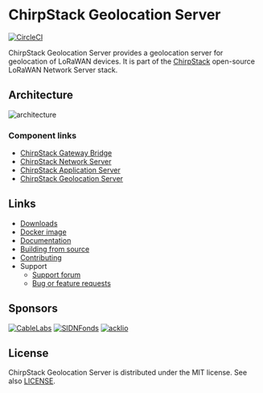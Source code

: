 # ChirpStack Geolocation Server

[![CircleCI](https://circleci.com/gh/brocaar/chirpstack-geolocation-server.svg?style=svg)](https://circleci.com/gh/brocaar/chirpstack-geolocation-server)

ChirpStack Geolocation Server provides a geolocation server for geolocation of LoRaWAN
devices. It is part of the [ChirpStack](https://www.chirpstack.io/) open-source LoRaWAN Network Server stack.

## Architecture

![architecture](https://www.chirpstack.io/img/graphs/architecture.png)

### Component links

* [ChirpStack Gateway Bridge](https://www.chirpstack.io/gateway-bridge/)
* [ChirpStack Network Server](https://www.chirpstack.io/network-server/)
* [ChirpStack Application Server](https://www.chirpstack.io/application-server/)
* [ChirpStack Geolocation Server](https://www.chirpstack.io/geolocation-server/)

## Links

* [Downloads](https://www.chirpstack.io/geolocation-server/overview/downloads/)
* [Docker image](https://hub.docker.com/r/chirpstack/chirpstack-geolocation-server/)
* [Documentation](https://www.chirpstack.io/geolocation-server/)
* [Building from source](https://www.chirpstack.io/geolocation-server/community/source/)
* [Contributing](https://www.chirpstack.io/geolocation-server/community/contribute/)
* Support
  * [Support forum](https://forum.chirpstack.io)
  * [Bug or feature requests](https://github.com/brocaar/chirpstack-geolocation-server/issues)

## Sponsors

[![CableLabs](https://www.chirpstack.io/img/sponsors/cablelabs.png)](https://www.cablelabs.com/)
[![SIDNFonds](https://www.chirpstack.io/img/sponsors/sidn_fonds.png)](https://www.sidnfonds.nl/)
[![acklio](https://www.chirpstack.io/img/sponsors/acklio.png)](http://www.ackl.io/)

## License

ChirpStack Geolocation Server is distributed under the MIT license. See also
[LICENSE](https://github.com/brocaar/chirpstack-geolocation-server/blob/master/LICENSE).
